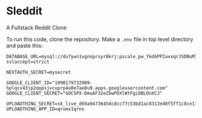 # Sleddit


A Fullstack Reddit Clone


To run this code, clone the repository. Make a `.env` file in top level directory and paste this:

```
DATABASE_URL=mysql://du7ywn1vgnnprsyr8krj:pscale_pw_Ykd6PPIaxxqrJSDNuM7OcsFFFvSXAT0aSN8tKOKv8Fw@aws.connect.psdb.cloud/sleddit?sslaccept=strict

NEXTAUTH_SECRET=mysecret

GOOGLE_CLIENT_ID="1090179732989-hplqcv43jp2qopsjvcuprp4u0e7ae8u9.apps.googleusercontent.com"
GOOGLE_CLIENT_SECRET="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"

UPLOADTHING_SECRET=sk_live_d69a0473645dcdcc77c53bd1ac8313e40f5ff1c8ce17a2f241bf7d2f2fb71f71
UPLOADTHING_APP_ID=qrumx1qrns
```
